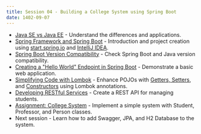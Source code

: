 ```yaml
---
title: Session 04 - Building a College System using Spring Boot  
date: 1402-09-07
---
```


* [Java SE vs Java EE](https://www.baeldung.com/java-se-ee-me) - Understand the differences and applications.
* [Spring Framework and Spring Boot](https://spring.io/projects/spring-boot) - Introduction and project creation using [start.spring.io](https://start.spring.io/) and [IntelliJ IDEA](https://www.jetbrains.com/help/idea/your-first-spring-application.html).
* [Spring Boot Version Compatibility](pages/spring-boot-and-java-versions) - Check Spring Boot and Java version compatibility.
* [Creating a "Hello World" Endpoint in Spring Boot](https://spring.io/guides/gs/spring-boot/) - Demonstrate a basic web application.
* [Simplifying Code with Lombok](https://www.javaguides.net/2019/03/project-lombok-getter-setter-and-constructor-example.html) - Enhance POJOs with [Getters, Setters](https://projectlombok.org/features/GetterSetter), and [Constructors](https://projectlombok.org/features/constructor) using Lombok annotations.
* [Developing RESTful Services](https://howtodoinjava.com/spring-boot/spring-boot-rest-api-example/) - Create a REST API for managing students.
* [Assignment: College System](pages/assignment-college-system) - Implement a simple system with Student, Professor, and Person classes.
* Next session - Learn how to add Swagger, JPA, and H2 Database to the system.

